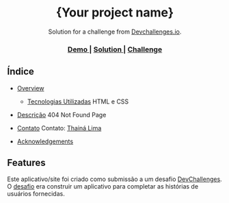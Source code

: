 <!-- Please update value in the {}  -->

<h1 align="center">{Your project name}</h1>

<div align="center">
   Solution for a challenge from  <a href="http://devchallenges.io" target="_blank">Devchallenges.io</a>.
</div>

<div align="center">
  <h3>
    <a href="https://{your-demo-link.your-domain}">
      Demo
    </a>
    <span> | </span>
    <a href="https://{your-url-to-the-solution}">
      Solution
    </a>
    <span> | </span>
    <a href="https://devchallenges.io/challenges/wBunSb7FPrIepJZAg0sY">
      Challenge
    </a>
  </h3>
</div>



## Índice

- [Overview](#overview)
  - [Tecnologias Utilizadas](#Tecnologias_Utilizadas)
         HTML e CSS
- [Descrição](#Descrição)
      404 Not Found Page
- [Contato](#contato)
      Contato: [Thainá Lima](https://{linkedin.com/in/thain%C3%A1-lima-303714217/})
       
- [Acknowledgements](#acknowledgements)


## Features


Este aplicativo/site foi criado como submissão a um desafio [DevChallenges](https://devchallenges.io/challenges). O [desafio](https://devchallenges.io/challenges/wBunSb7FPrIepJZAg0sY) era construir um aplicativo para completar as histórias de usuários fornecidas.



